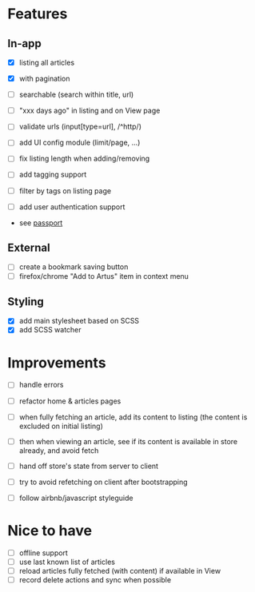 # Features

## In-app

- [x] listing all articles
 - [x] with pagination
 - [ ] searchable (search within title, url)

- [ ] "xxx days ago" in listing and on View page

- [ ] validate urls (input[type=url], /^http/)

- [ ] add UI config module (limit/page, ...)
 - [ ] fix listing length when adding/removing

- [ ] add tagging support
 - [ ] filter by tags on listing page

- [ ] add user authentication support
 - see [passport](https://github.com/jaredhanson/passport)

## External

- [ ] create a bookmark saving button
- [ ] firefox/chrome "Add to Artus" item in context menu

## Styling

- [x] add main stylesheet based on SCSS
 - [x] add SCSS watcher

# Improvements

- [ ] handle errors

- [ ] refactor home & articles pages

- [ ] when fully fetching an article, add its content to listing (the content is excluded on initial listing)
 - [ ] then when viewing an article, see if its content is available in store already, and avoid fetch

- [ ] hand off store's state from server to client
 - [ ] try to avoid refetching on client after bootstrapping

- [ ] follow airbnb/javascript styleguide

# Nice to have

- [ ] offline support
 - [ ] use last known list of articles
 - [ ] reload articles fully fetched (with content) if available in View
 - [ ] record delete actions and sync when possible
